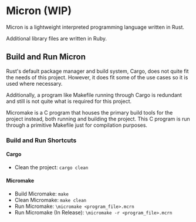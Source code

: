 # Micron (WIP)

Micron is a lightweight interpreted programming language written in Rust.

Additional library files are written in Ruby.

## Build and Run Micron

Rust's default package manager and build system, Cargo, does not quite fit the needs of this project. However, it does fit some of the use cases so it is used where necessary.

Additionally, a program like Makefile running through Cargo is redundant and still is not quite what is required for this project.

Micromake is a C program that houses the primary build tools for the project instead, both running and building the project. This C program is run through a primitive Makefile just for compilation purposes.

### Build and Run Shortcuts
#### Cargo
- Clean the project: `cargo clean`

#### Micromake 
- Build Micromake: `make`
- Clean Micromake: `make clean`
- Run Micromake: `\micromake <program_file>.mcrn`
- Run Micromake (In Release): `\micromake -r <program_file>.mcrn`